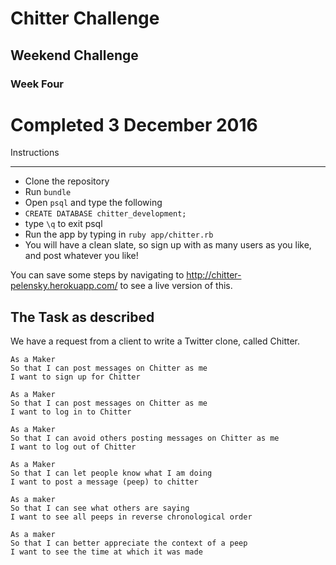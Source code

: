 # Chitter Challenge
## Weekend Challenge
### Week Four
Completed 3 December 2016
=================


Instructions
*****
* Clone the repository
* Run `bundle`
* Open ```psql``` and type the following
* ```CREATE DATABASE chitter_development;```
* type ```\q``` to exit psql
* Run the app by typing in ```ruby app/chitter.rb```
* You will have a clean slate, so sign up with as many users as you like, and post whatever you like!

You can save some steps by navigating to http://chitter-pelensky.herokuapp.com/ to see a live version of this.

The Task as described
-------

We have a request from a client to write a Twitter clone, called Chitter.

```
As a Maker
So that I can post messages on Chitter as me
I want to sign up for Chitter
```

```
As a Maker
So that I can post messages on Chitter as me
I want to log in to Chitter
```

```
As a Maker
So that I can avoid others posting messages on Chitter as me
I want to log out of Chitter
```

```
As a Maker
So that I can let people know what I am doing  
I want to post a message (peep) to chitter
```

```
As a maker
So that I can see what others are saying  
I want to see all peeps in reverse chronological order
```

```
As a maker
So that I can better appreciate the context of a peep
I want to see the time at which it was made
```
